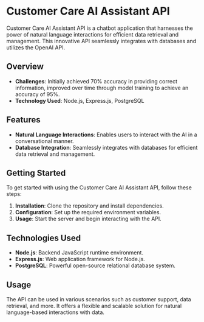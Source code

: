 # Customer Care AI Assistant API

Customer Care AI Assistant API is a chatbot application that harnesses the power of natural language interactions for efficient data retrieval and management. This innovative API seamlessly integrates with databases and utilizes the OpenAI API.

## Overview

- **Challenges**: Initially achieved 70% accuracy in providing correct information, improved over time through model training to achieve an accuracy of 95%.
- **Technology Used**: Node.js, Express.js, PostgreSQL

## Features

- **Natural Language Interactions**: Enables users to interact with the AI in a conversational manner.
- **Database Integration**: Seamlessly integrates with databases for efficient data retrieval and management.

## Getting Started

To get started with using the Customer Care AI Assistant API, follow these steps:

1. **Installation**: Clone the repository and install dependencies.
2. **Configuration**: Set up the required environment variables.
3. **Usage**: Start the server and begin interacting with the API.

## Technologies Used

- **Node.js**: Backend JavaScript runtime environment.
- **Express.js**: Web application framework for Node.js.
- **PostgreSQL**: Powerful open-source relational database system.

## Usage

The API can be used in various scenarios such as customer support, data retrieval, and more. It offers a flexible and scalable solution for natural language-based interactions with data.

